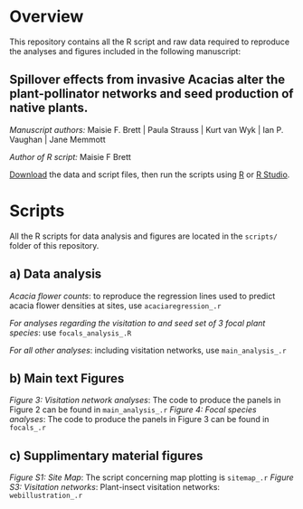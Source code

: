# Overview

This repository contains all the R script and raw data required to reproduce the analyses and figures included in the following manuscript:

## Spillover effects from invasive Acacias alter the plant-pollinator networks and seed production of native plants. 

*Manuscript authors:* Maisie F. Brett | Paula Strauss | Kurt van Wyk |  Ian P. Vaughan | Jane Memmott

*Author of R script:* Maisie F Brett

[Download][1] the data and script files, then run the scripts using [R][2] or [R Studio][3].

[1]: https://github.com/mfbrett/acacia_spillover/master.zip
[2]: https://www.r-project.org/
[3]: https://www.rstudio.com/products/rstudio/download/

# Scripts

All the R scripts for data analysis and figures are located in the `scripts/` folder of this repository.

## a) Data analysis

*Acacia flower counts*: to reproduce the regression lines used to predict acacia flower densities at sites, use `acaciaregression_.r`

*For analyses regarding the visitation to and seed set of 3 focal plant species*: use `focals_analysis_.R`

*For all other analyses*: including visitation networks, use `main_analysis_.r`

## b) Main text Figures

*Figure 3: Visitation network analyses*: The code to produce the panels in Figure 2 can be found in `main_analysis_.r`
*Figure 4: Focal species analyses*: The code to produce the panels in Figure 3 can be found in `focals_.r`

## c) Supplimentary material figures

*Figure S1: Site Map*: The script concerning map plotting is `sitemap_.r`
*Figure S3: Visitation networks*: Plant-insect visitation networks: `webillustration_.r`


